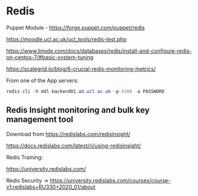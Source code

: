 # Redis

Puppet Module - <https://forge.puppet.com/puppet/redis>

<https://moodle.ucl.ac.uk/ucl_tools/redis-test.php>

<https://www.linode.com/docs/databases/redis/install-and-configure-redis-on-centos-7/#basic-system-tuning>

<https://scalegrid.io/blog/6-crucial-redis-monitoring-metrics/>

From one of the App servers:

``` java
redis-cli -h mdl-backend01.ad.ucl.ac.uk -p 6380 -a PASSWORD
```

## Redis Insight monitoring and bulk key management tool

Download from <https://redislabs.com/redisinsight/>

<https://docs.redislabs.com/latest/ri/using-redisinsight/>

Redis Training:

<https://university.redislabs.com/>

Redis Security → <https://university.redislabs.com/courses/course-v1:redislabs+RU330+2020_01/about>


